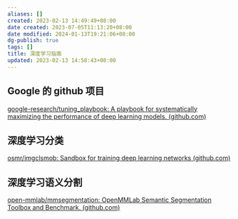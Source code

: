 ```yaml
---
aliases: []
created: 2023-02-13 14:49:49+08:00
date created: 2023-07-05T11:13:20+08:00
date modified: 2024-01-13T19:21:06+08:00
dg-publish: true
tags: []
title: 深度学习指南
updated: 2023-02-13 14:58:43+08:00
---
```


## Google 的 github 项目
[google-research/tuning_playbook: A playbook for systematically maximizing the performance of deep learning models. (github.com)](https://github.com/google-research/tuning_playbook)

## 深度学习分类
[osmr/imgclsmob: Sandbox for training deep learning networks (github.com)](https://github.com/osmr/imgclsmob)

## 深度学习语义分割
[open-mmlab/mmsegmentation: OpenMMLab Semantic Segmentation Toolbox and Benchmark. (github.com)](https://github.com/open-mmlab/mmsegmentation)